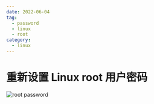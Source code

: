 ```yaml
---
date: 2022-06-04
tag:
  - password
  - linux
  - root
category:
  - linux
---
```


# 重新设置 Linux root 用户密码

![root password](/img/linux-root-password.png)
